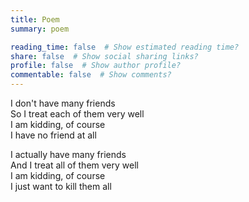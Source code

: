 ```yaml
---
title: Poem
summary: poem

reading_time: false  # Show estimated reading time?
share: false  # Show social sharing links?
profile: false  # Show author profile?
commentable: false  # Show comments?
---
```


I don't have many friends \
So I treat each of them very well \
I am kidding, of course \
I have no friend at all 

I actually have many friends \
And I treat all of them very well \
I am kidding, of course \
I just want to kill them all

